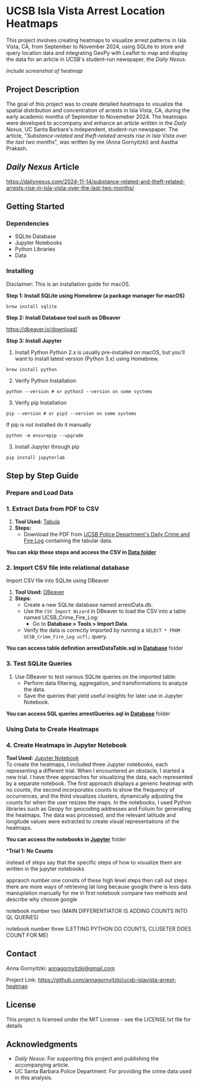 

# UCSB Isla Vista Arrest Location Heatmaps

This project involves creating heatmaps to visualize arrest patterns in Isla Vista, CA, from September to November 2024, using SQLite to store and query location data and integrating GeoPy with Leaflet to map and display the data for an article in UCSB's student-run newspaper, the *Daily Nexus*.

*include screenshot of heatmap*

## Project Description

The goal of this project was to create detailed heatmaps to visualize the spatial distribution and concentration of arrests in Isla Vista, CA, during the early academic months of September to Novemeber 2024. The heatmaps were developed to  accompany and enhance an article written in the *Daily Nexus*, UC Santa Barbara's independent, student-run newspaper. The article, "*Substance-related and theft-related arrests rise in Isla Vista over the last two months*", was written by me (Anna Gornyitzki) and Aastha Prakash.

## *Daily Nexus* Article
https://dailynexus.com/2024-11-14/substance-related-and-theft-related-arrests-rise-in-isla-vista-over-the-last-two-months/

## Getting Started

### Dependencies

* SQLite Database
* Jupyter Notebooks
* Python Libraries
* Data

### Installing
Disclaimer: This is an installation guide for macOS.

**Step 1: Install SQLite using Homebrew (a package manager for macOS)**
```
brew install sqlite
```

**Step 2: Install Database tool such as DBeaver**

https://dbeaver.io/download/

**Step 3: Install Jupyter**
1. Install Python
   Python 2.x is usually pre-installed on macOS, but you'll want to install latest version (Python 3.x) using Homebrew.
```
brew install python
```
2. Verify Python Installation
```
python --version # or python3 --version on some systems
```
3. Verify pip Installation
```
pip --version # or pip3 --version on some systems
```
If pip is not installed do it manually
```
python -m ensurepip --upgrade
```
3. Install Jupyter through pip
```
pip install jupyterlab
```

## Step by Step Guide

### Prepare and Load Data
### 1. Extract Data from PDF to CSV
1. **Tool Used:** [Tabula](https://tabula.technology/)  
2. **Steps:**
   - Download the PDF from [UCSB Police Department's Daily Crime and Fire Log](https://www.police.ucsb.edu/sites/default/files/UCSB_Crime_Fire_Log.pdf) containing the tabular data.

**You can skip these steps and access the CSV in [Data folder](https://github.com/annagornyitzki/ucsb-islavista-arrest-heatmap/tree/main/Data)**

### 2. Import CSV file into relational database
Import CSV file into SQLite using DBeaver
1. **Tool Used:** [DBeaver](https://dbeaver.io/)  
2. **Steps:**
   - Create a new SQLite database named arrestData.db.
   - Use the `CSV Import Wizard` in DBeaver to load the CSV into a table named UCSB_Crime_Fire_Log:
     - Go to **Database > Tools > Import Data**.
   - Verify the data is correctly imported by running a `SELECT * FROM UCSB_Crime_Fire_Log ucfl;` query.

**You can access table definition arrestDataTable.sql in [Database](https://github.com/annagornyitzki/ucsb-islavista-arrest-heatmap/tree/main/Database)** folder

### 3. Test SQLite Queries
1. Use DBeaver to test various SQLite queries on the imported table:
   - Perform data filtering, aggregation, and transformations to analyze the data.
   - Save the queries that yield useful insights for later use in Jupyter Notebook.

**You can access SQL queries arrestQueries.sql in [Database](https://github.com/annagornyitzki/ucsb-islavista-arrest-heatmap/tree/main/Database)** folder

### Using Data to Create Heatmaps
### 4. Create Heatmaps in Jupyter Notebook
**Tool Used:** [Jupyter Notebook](https://jupyter.org/)  
To create the heatmaps, I included three Jupyter notebooks, each representing a different trial. When I encountered an obstacle, I started a new trial. I have three approaches for visualizing the data, each represented by a separate notebook. The first approach displays a generic heatmap with no counts, the second incorporates counts to show the frequency of occurrences, and the third visualizes clusters, dynamically adjusting the counts for when the user resizes the maps. In the notebooks, I used Python libraries such as Geopy for geocoding addresses and Folium for generating the heatmaps. The data was processed, and the relevant latitude and longitude values were extracted to create visual representations of the heatmaps.

**You can access the notebooks in [Jupyter](https://github.com/annagornyitzki/ucsb-islavista-arrest-heatmap/tree/main/Jupyter)** folder

***Trial 1: No Counts**

instead of steps say that the specific steps of how to visualize them are written in the jupyter notebooks

appraoch number one consits of these high level steps
then call out steps
there are more ways of retrieving lat long because google there is less data maniuplation manually for me in first notebook
compare two methods and describe why choose google

notebook number two
(MAIN DIFFERENTIATOR IS ADDING COUNTS INTO QL QUERiES)


notebook number three
(LETTING PYTHON DO COUNTS, CLUSETER DOES COUNT FOR ME)




## Contact
Anna Gornyitzki: annagornyitzki@gmail.com

Project Link: https://github.com/annagornyitzki/ucsb-islavista-arrest-heatmap
## License

This project is licensed under the MIT License - see the LICENSE.txt file for details

## Acknowledgments
- *Daily Nexus*: For supporting this project and publishing the accompanying article.
- UC Santa Barbara Police Department: For providing the crime data used in this analysis.
